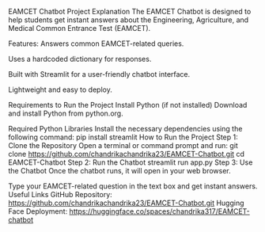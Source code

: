 EAMCET Chatbot
Project Explanation
The EAMCET Chatbot is designed to help students get instant answers about the Engineering, Agriculture, and Medical Common Entrance Test (EAMCET).

Features:
Answers common EAMCET-related queries.

Uses a hardcoded dictionary for responses.

Built with Streamlit for a user-friendly chatbot interface.

Lightweight and easy to deploy.

Requirements to Run the Project
Install Python (if not installed)
Download and install Python from python.org.

Required Python Libraries
Install the necessary dependencies using the following command:
pip install streamlit
How to Run the Project
Step 1: Clone the Repository
Open a terminal or command prompt and run:
git clone https://github.com/chandrikachandrika23/EAMCET-Chatbot.git
cd EAMCET-Chatbot
Step 2: Run the Chatbot
streamlit run app.py
Step 3: Use the Chatbot
Once the chatbot runs, it will open in your web browser.

Type your EAMCET-related question in the text box and get instant answers.
Useful Links
GitHub Repository: https://github.com/chandrikachandrika23/EAMCET-Chatbot.git
Hugging Face Deployment: https://huggingface.co/spaces/chandrika317/EAMCET-chatbot













